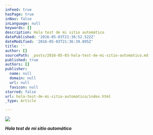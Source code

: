 ```yaml
---
inFeed: true
hasPage: true
inNav: false
inLanguage: null
keywords: []
description: Hola test de mi sitio automático
datePublished: '2016-05-03T21:36:52.522Z'
dateModified: '2016-05-03T21:36:39.895Z'
title: ''
author: []
sourcePath: _posts/2016-05-03-hola-test-de-mi-sitio-automatico.md
published: true
authors: []
publisher:
  name: null
  domain: null
  url: null
  favicon: null
starred: false
url: hola-test-de-mi-sitio-automatico/index.html
_type: Article

---
```

![](https://the-grid-user-content.s3-us-west-2.amazonaws.com/42e07731-bfc7-4b3c-acd2-28a710091e0a.jpg)

**_Hola test de mi sitio automático_**